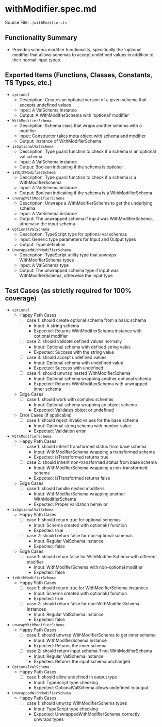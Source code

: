 # withModifier.spec.md

Source File: `./withModifier.ts`

## Functionality Summary
- Provides schema modifier functionality, specifically the 'optional' modifier that allows schemas to accept undefined values in addition to their normal input types.

## Exported Items (Functions, Classes, Constants, TS Types, etc.)
- `optional`
  - Description: Creates an optional version of a given schema that accepts undefined values
  - Input: A ValSchema instance
  - Output: A WithModifierSchema with 'optional' modifier
- `WithModifierSchema`
  - Description: Schema class that wraps another schema with a modifier
  - Input: Constructor takes meta object with schema and modifier
  - Output: Instance of WithModifierSchema
- `isOptionalValSchema`
  - Description: Type guard function to check if a schema is an optional val schema
  - Input: A ValSchema instance
  - Output: Boolean indicating if the schema is optional
- `isWithModifierSchema`
  - Description: Type guard function to check if a schema is a WithModifierSchema
  - Input: A ValSchema instance
  - Output: Boolean indicating if the schema is a WithModifierSchema
- `unwrapWithModifierSchema`
  - Description: Unwraps a WithModifierSchema to get the underlying schema
  - Input: A ValSchema instance
  - Output: The unwrapped schema if input was WithModifierSchema, otherwise the input schema
- `OptionalValSchema`
  - Description: TypeScript type for optional val schemas
  - Input: Generic type parameters for Input and Output types
  - Output: Type definition
- `UnwrappedWithModifierSchema`
  - Description: TypeScript utility type that unwraps WithModifierSchema types
  - Input: A ValSchema type
  - Output: The unwrapped schema type if input was WithModifierSchema, otherwise the input type

## Test Cases (as strictly required for 100% coverage)
- `optional`
  - Happy Path Cases
    - [ ] case 1: should create optional schema from a basic schema
      - Input: A string schema
      - Expected: Returns WithModifierSchema instance with optional modifier
    - [ ] case 2: should validate defined values normally
      - Input: Optional schema with defined string value
      - Expected: Success with the string value
    - [ ] case 3: should accept undefined values
      - Input: Optional schema with undefined value
      - Expected: Success with undefined
    - [ ] case 4: should unwrap nested WithModifierSchema
      - Input: Optional schema wrapping another optional schema
      - Expected: Returns WithModifierSchema with unwrapped inner schema
  - Edge Cases
    - [ ] case 1: should work with complex schemas
      - Input: Optional schema wrapping an object schema
      - Expected: Validates object or undefined
  - Error Cases (if applicable)
    - [ ] case 1: should reject invalid values for the base schema
      - Input: Optional string schema with number value
      - Expected: Validation error
- `WithModifierSchema`
  - Happy Path Cases
    - [ ] case 1: should inherit transformed status from base schema
      - Input: WithModifierSchema wrapping a transformed schema
      - Expected: isTransformed returns true
    - [ ] case 2: should inherit non-transformed status from base schema
      - Input: WithModifierSchema wrapping a non-transformed schema
      - Expected: isTransformed returns false
  - Edge Cases
    - [ ] case 1: should handle nested modifiers
      - Input: WithModifierSchema wrapping another WithModifierSchema
      - Expected: Proper validation behavior
- `isOptionalValSchema`
  - Happy Path Cases
    - [ ] case 1: should return true for optional schemas
      - Input: Schema created with optional() function
      - Expected: true
    - [ ] case 2: should return false for non-optional schemas
      - Input: Regular ValSchema instance
      - Expected: false
  - Edge Cases
    - [ ] case 1: should return false for WithModifierSchema with different modifier
      - Input: WithModifierSchema with non-optional modifier
      - Expected: false
- `isWithModifierSchema`
  - Happy Path Cases
    - [ ] case 1: should return true for WithModifierSchema instances
      - Input: Schema created with optional() function
      - Expected: true
    - [ ] case 2: should return false for non-WithModifierSchema instances
      - Input: Regular ValSchema instance
      - Expected: false
- `unwrapWithModifierSchema`
  - Happy Path Cases
    - [ ] case 1: should unwrap WithModifierSchema to get inner schema
      - Input: WithModifierSchema instance
      - Expected: Returns the inner schema
    - [ ] case 2: should return input schema if not WithModifierSchema
      - Input: Regular ValSchema instance
      - Expected: Returns the input schema unchanged
- `OptionalValSchema`
  - Happy Path Cases
    - [ ] case 1: should allow undefined in output type
      - Input: TypeScript type checking
      - Expected: OptionalValSchema allows undefined in output
- `UnwrappedWithModifierSchema`
  - Happy Path Cases
    - [ ] case 1: should unwrap WithModifierSchema types
      - Input: TypeScript type checking
      - Expected: UnwrappedWithModifierSchema correctly unwraps types
